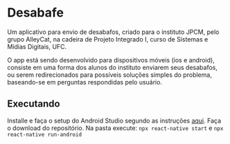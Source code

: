 # Desabafe

Um aplicativo para envio de desabafos, criado para o instituto JPCM, pelo grupo AlleyCat, na cadeira de Projeto Integrado I, curso de Sistemas e Mídias Digitais, UFC.

O app está sendo desenvolvido para dispositivos móveis (ios e android), consiste em uma forma dos alunos do instituto enviarem seus desabafos, ou serem redirecionados para possíveis soluções simples do problema, baseando-se em perguntas respondidas pelo usuário.

## Executando
Installe e faça o setup do Android Studio segundo as instruções [aqui](https://reactnative.dev/docs/environment-setup).
Faça o download do repositório.
Na pasta execute:
`npx react-native start`
e
`npx react-native run-android`
